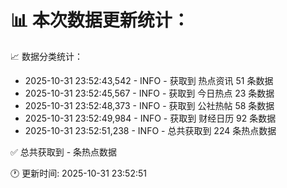 📊 本次数据更新统计：
==========================

📈 数据分类统计：
- 2025-10-31 23:52:43,542 - INFO - 获取到 热点资讯 51 条数据
- 2025-10-31 23:52:45,567 - INFO - 获取到 今日热点 23 条数据
- 2025-10-31 23:52:48,373 - INFO - 获取到 公社热帖 58 条数据
- 2025-10-31 23:52:49,984 - INFO - 获取到 财经日历 92 条数据
- 2025-10-31 23:52:51,238 - INFO - 总共获取到 224 条热点数据

✅ 总共获取到 - 条热点数据

🕐 更新时间: 2025-10-31 23:52:51
